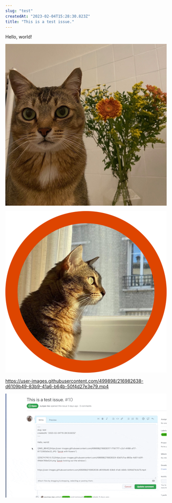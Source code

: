 ```yaml
---
slug: "test"
createdAt: "2023-02-04T15:28:30.823Z"
title: "This is a test issue."
---
```


Hello, world!

![IMG_8640](./216828317-f11b77f7-c2cf-4488-af17-9172390b0e32.JPG "Sorok with flowers")

![DSCF4745 6 (1)](./216828324-93d7c7ca-860a-4d01-b5ff-4f484789e524.png "Sorok looking out the window")


https://user-images.githubusercontent.com/499898/216982638-d6109b49-83b9-41a6-b64b-50f4d27e3e79.mp4

![Screenshot 2023-02-06 at 14 29 02](./216983805-0cdda11f-ce17-4dd0-be23-6373dc9deb5b.gif)

